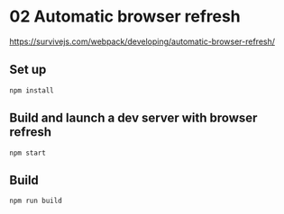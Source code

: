 # 02 Automatic browser refresh
https://survivejs.com/webpack/developing/automatic-browser-refresh/

## Set up
`npm install`

## Build and launch a dev server with browser refresh
`npm start`

## Build

`npm run build`
